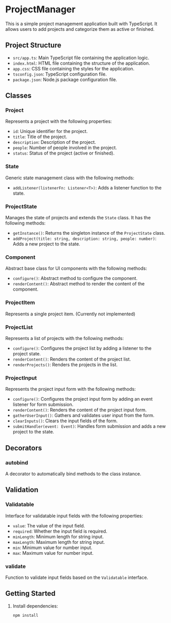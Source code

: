# ProjectManager

This is a simple project management application built with TypeScript. It allows users to add projects and categorize them as active or finished.

## Project Structure

- `src/app.ts`: Main TypeScript file containing the application logic.
- `index.html`: HTML file containing the structure of the application.
- `app.css`: CSS file containing the styles for the application.
- `tsconfig.json`: TypeScript configuration file.
- `package.json`: Node.js package configuration file.

## Classes

### Project

Represents a project with the following properties:
- `id`: Unique identifier for the project.
- `title`: Title of the project.
- `description`: Description of the project.
- `people`: Number of people involved in the project.
- `status`: Status of the project (active or finished).

### State

Generic state management class with the following methods:
- `addListener(listenerFn: Listener<T>)`: Adds a listener function to the state.

### ProjectState

Manages the state of projects and extends the `State` class. It has the following methods:
- `getInstance()`: Returns the singleton instance of the `ProjectState` class.
- `addProject(title: string, description: string, people: number)`: Adds a new project to the state.

### Component

Abstract base class for UI components with the following methods:
- `configure()`: Abstract method to configure the component.
- `renderContent()`: Abstract method to render the content of the component.

### ProjectItem

Represents a single project item. (Currently not implemented)

### ProjectList

Represents a list of projects with the following methods:
- `configure()`: Configures the project list by adding a listener to the project state.
- `renderContent()`: Renders the content of the project list.
- `renderProjects()`: Renders the projects in the list.

### ProjectInput

Represents the project input form with the following methods:
- `configure()`: Configures the project input form by adding an event listener for form submission.
- `renderContent()`: Renders the content of the project input form.
- `gatherUserInput()`: Gathers and validates user input from the form.
- `clearInputs()`: Clears the input fields of the form.
- `submitHandler(event: Event)`: Handles form submission and adds a new project to the state.

## Decorators

### autobind

A decorator to automatically bind methods to the class instance.

## Validation

### Validatable

Interface for validatable input fields with the following properties:
- `value`: The value of the input field.
- `required`: Whether the input field is required.
- `minLength`: Minimum length for string input.
- `maxLength`: Maximum length for string input.
- `min`: Minimum value for number input.
- `max`: Maximum value for number input.

### validate

Function to validate input fields based on the `Validatable` interface.

## Getting Started

1. Install dependencies:
   ```sh
   npm install